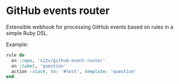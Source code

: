 # GitHub events router

Extensible webhook for processing GitHub events based on rules in a simple Ruby DSL.

Example:
```ruby
rule do
  on :repo, 's12v/github-event-router'
  on :label, 'question'
  action :slack, to: '#test', template: 'question'
end
```
